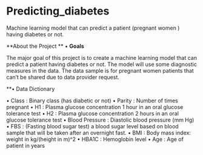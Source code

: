 # Predicting_diabetes
Machine learning model that can predict a patient (pregnant women ) having diabetes or not.

**About the Project
**
•	**Goals**

The major goal of this project is to create a machine learning model that can predict a patient having diabetes or not. The model will use some diagnostic measures in the data. The data sample is for pregnant women patients that can’t be shared due to data provider request.

**•	Data Dictionary

•	Class	 :  Binary class (has diabetic or not)
•	Parity :	Number of times pregnant
•	H1	   :	Plasma glucose concentration 1 hour in an oral glucose tolerance test
•	H2	   :	Plasma glucose concentration 2 hours in an oral glucose tolerance test
•	Blood Pressure	:	Diastolic blood pressure (mm Hg)
•	FBS	   :	(Fasting blood sugar test) a blood sugar level based on blood sample that will be taken after an overnight fast.
•	BMI	   :	Body mass index: weight in kg/(height in m)^2
•	HBA1C	 :	Hemoglobin level
•	Age	   :	Age of patient in years


